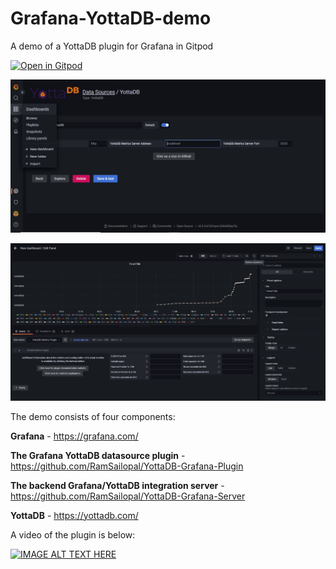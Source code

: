 # Grafana-YottaDB-demo

A demo of a YottaDB plugin for Grafana in Gitpod

[![Open in Gitpod](https://gitpod.io/button/open-in-gitpod.svg)](https://gitpod.io/#https://github.com/RamSailopal/Grafana-YottaDB-demo)

![Alt text](data-source.JPG?raw=true "Data Source")

![Alt text](Grafana-SET.JPG?raw=true "SET metric")

The demo consists of four components:

**Grafana** - https://grafana.com/

**The Grafana YottaDB datasource plugin** - https://github.com/RamSailopal/YottaDB-Grafana-Plugin

**The backend Grafana/YottaDB integration server** - https://github.com/RamSailopal/YottaDB-Grafana-Server

**YottaDB** - https://yottadb.com/

A video of the plugin is below:

[![IMAGE ALT TEXT HERE](https://img.youtube.com/vi/sUF-Hgsrkiw/0.jpg)](https://www.youtube.com/watch?v=sUF-Hgsrkiw)
